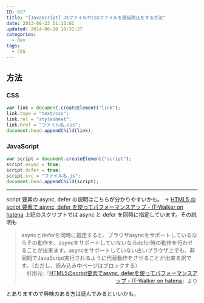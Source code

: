 ```yaml
---
ID: 657
title: "[JavaScript] JSファイルやCSSファイルを遅延読込をする方法"
date: 2013-08-23 11:15:01
updated: 2014-06-20 10:31:27
categories:
  - Dev
tags:
  - CSS
---
```


<!--more-->

## 方法

### CSS

```javascript
var link = document.createElement("link");
link.type = "text/css";
link.rel = "stylesheet";
link.href = "ファイル名.css";
document.head.appendChild(link);
```

### JavaScript

```javascript
var script = document.createElement("script");
script.async = true;
script.defer = true;
script.src = "ファイル名.js";
document.head.appendChild(script);
```

---

script 要素の async, defer の説明はこちらが分かりやすいかも。
→ <a href="http://goo.gl/eKQpd" target="_blank">HTML5 の script 要素で async, defer を使ってパフォーマンスアップ - IT-Walker on hatena</a>
上記のスクリプトでは async と defer を同時に指定しています。その説明も

<blockquote>asyncとdeferを同時に指定すると、ブラウザasyncをサポートしているならその動作を、asyncをサポートしていないならdefer時の動作を行わせることが出来ます。asyncをサポートしていない古いブラウザ上でも、非同期でJavaScript実行されるように代替動作をさせることが出来る訳です。（ただし、読み込み中ページはブロックする）<div align="right">引用元:『<a href="http://d.hatena.ne.jp/Syunpei/20091006" target="_blank">HTML5のscript要素でasync, deferを使ってパフォーマンスアップ - IT-Walker on hatena</a>』より</div></blockquote>
とありますので興味のある方は読んでみるといいかも。
